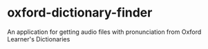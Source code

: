 # oxford-dictionary-finder
An application for getting audio files with pronunciation from Oxford Learner's Dictionaries
